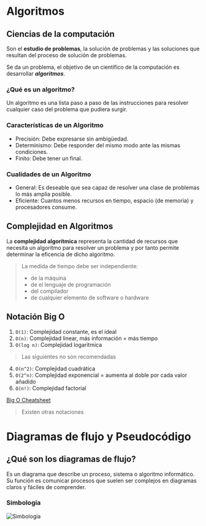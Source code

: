 # Algoritmos

## Ciencias de la computación
Son el **estudio de problemas**, la solución de problemas y las soluciones que resultan del proceso de solución de problemas.

Se da un problema, el objetivo de un científico de la computación es desarrollar ***algoritmos***.

### ¿Qué es un algoritmo?
Un algoritmo es una lista paso a paso de las instrucciones para resolver cualquier caso del problema que pudiera surgir.

### Características de un Algoritmo
* Precisión: Debe expresarse sin ambigüedad.
* Determinismo: Debe responder del mismo modo ante las mismas condiciones.
* Finito: Debe tener un final.

### Cualidades de un Algoritmo
* General: Es deseable que sea capaz de resolver una clase de problemas lo más amplia posible.
* Eficiente: Cuantos menos recursos en tiempo, espacio (de memoria) y procesadores consume.

## Complejidad en Algoritmos
La **complejidad algorítmica** representa la cantidad de recursos que necesita un algoritmo para resolver un problema y por tanto permite determinar la eficencia de dicho algoritmo.

> La medida de tiempo debe ser independiente:
> * de la máquina
> * de el lenguaje de programación
> * del compilador
> * de cualquier elemento de software o hardware

## Notación Big O
1. `O(1)`: Complejidad constante, es el ideal
2. `O(n)`: Complejidad linear, más información = más tiempo
3. `O(log n)`: Complejidad logarítmica
> Las siguientes no son recomendadas
4. `O(n^2)`: Complejidad cuadrática
5. `O(2^n)`: Complejidad exponencial = aumenta al doble por cada valor añadido
6. `O(n!)`: Complejidad factorial

[Big O Cheatsheet](https://bigocheatsheet.com/)
> Existen otras notaciones


# Diagramas de flujo y Pseudocódigo
## ¿Qué son los diagramas de flujo?
Es un diagrama que describe un proceso, sistema o algoritmo informático. Su función es comunicar procesos que suelen ser complejos en diagramas claros y fáciles de comprender.

### Simbología
![Simbología](https://static.platzi.com/media/user_upload/simbolos-diagrama-de-flujo-a942a526-219e-44cf-b5d3-d4d1069b3c30.jpg)
